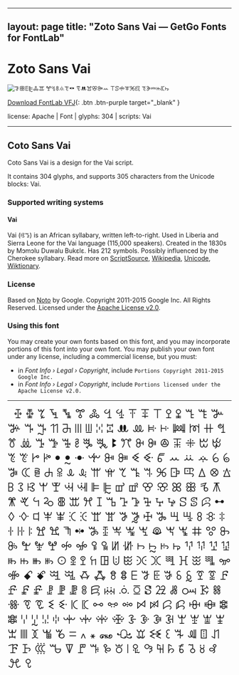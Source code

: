
---
layout: page
title: "Zoto Sans Vai — GetGo Fonts for FontLab"
---
# Zoto Sans Vai

![ꗌꕥꗍꕟꔆꕭ ꖡꔈꗚꗝꔴꖒ ꗦꔚꖏꕣꔼꕀ ꔋꕷꖢꕽꕑꗛ ꔳꘁꗮꖱꗫꖫ](images/zotosans-vai.svg)

[Download FontLab VFJ](https://downgit.github.io/#/home?url=https://github.com/fontlabcom/getgo-fonts/blob/main/getgo-fonts/apache/zotosans/zotosans-vai.ttf){: .btn .btn-purple target="_blank" }

license: Apache \| Font \| glyphs: 304 \| scripts: Vai

---


## Coto Sans Vai

Coto Sans Vai is a design for the Vai script.

It contains 304 glyphs, and supports 305 characters from the Unicode blocks: Vai.


### Supported writing systems


#### Vai

Vai (ꕙꔤ) is an African syllabary, written left-to-right. Used in Liberia and Sierra Leone for the Vai language (115,000 speakers). Created in the 1830s by Mɔmɔlu Duwalu Bukɛlɛ. Has 212 symbols. Possibly influenced by the Cherokee syllabary. Read more on [ScriptSource](https://scriptsource.org/scr/Vaii), [Wikipedia](https://en.wikipedia.org/wiki/ISO_15924:Vaii), [Unicode](https://www.unicode.org/versions/Unicode13.0.0/ch19.pdf#G18604), [Wiktionary](https://en.wiktionary.org/wiki/Category:Vai_script).


### License

Based on [Noto](https://github.com/notofonts) by Google. Copyright 2011-2015 Google Inc. All Rights Reserved. Licensed under the [Apache License v2.0](https://www.apache.org/licenses/LICENSE-2.0.txt).

### Using this font

You may create your own fonts based on this font, and you may incorporate portions of this font into your own font. You may publish your own font under any license, including a commercial license, but you must:

- in _Font Info › Legal › Copyright_, include `Portions Copyright 2011-2015 Google Inc.`
- in _Font Info › Legal › Copyright_, include `Portions licensed under the Apache License v2.0.`


---

<div style="font-family: Zoto Sans Vai; font-size: 2em;">
       ꔀ ꔁ ꔂ ꔃ ꔄ ꔅ ꔆ ꔇ ꔈ ꔉ ꔊ ꔋ ꔌ ꔍ ꔎ ꔏ ꔐ ꔑ ꔒ ꔓ ꔔ ꔕ ꔖ ꔗ ꔘ ꔙ ꔚ ꔛ ꔜ ꔝ ꔞ ꔟ ꔠ ꔡ ꔢ ꔣ ꔤ ꔥ ꔦ ꔧ ꔨ ꔩ ꔪ ꔫ ꔬ ꔭ ꔮ ꔯ ꔰ ꔱ ꔲ ꔳ ꔴ ꔵ ꔶ ꔷ ꔸ ꔹ ꔺ ꔻ ꔼ ꔽ ꔾ ꔿ ꕀ ꕁ ꕂ ꕃ ꕄ ꕅ ꕆ ꕇ ꕈ ꕉ ꕊ ꕋ ꕌ ꕍ ꕎ ꕏ ꕐ ꕑ ꕒ ꕓ ꕔ ꕕ ꕖ ꕗ ꕘ ꕙ ꕚ ꕛ ꕜ ꕝ ꕞ ꕟ ꕠ ꕡ ꕢ ꕣ ꕤ ꕥ ꕦ ꕧ ꕨ ꕩ ꕪ ꕫ ꕬ ꕭ ꕮ ꕯ ꕰ ꕱ ꕲ ꕳ ꕴ ꕵ ꕶ ꕷ ꕸ ꕹ ꕺ ꕻ ꕼ ꕽ ꕾ ꕿ ꖀ ꖁ ꖂ ꖃ ꖄ ꖅ ꖆ ꖇ ꖈ ꖉ ꖊ ꖋ ꖌ ꖍ ꖎ ꖏ ꖐ ꖑ ꖒ ꖓ ꖔ ꖕ ꖖ ꖗ ꖘ ꖙ ꖚ ꖛ ꖜ ꖝ ꖞ ꖟ ꖠ ꖡ ꖢ ꖣ ꖤ ꖥ ꖦ ꖧ ꖨ ꖩ ꖪ ꖫ ꖬ ꖭ ꖮ ꖯ ꖰ ꖱ ꖲ ꖳ ꖴ ꖵ ꖶ ꖷ ꖸ ꖹ ꖺ ꖻ ꖼ ꖽ ꖾ ꖿ ꗀ ꗁ ꗂ ꗃ ꗄ ꗅ ꗆ ꗇ ꗈ ꗉ ꗊ ꗋ ꗌ ꗍ ꗎ ꗏ ꗐ ꗑ ꗒ ꗓ ꗔ ꗕ ꗖ ꗗ ꗘ ꗙ ꗚ ꗛ ꗜ ꗝ ꗞ ꗟ ꗠ ꗡ ꗢ ꗣ ꗤ ꗥ ꗦ ꗧ ꗨ ꗩ ꗪ ꗫ ꗬ ꗭ ꗮ ꗯ ꗰ ꗱ ꗲ ꗳ ꗴ ꗵ ꗶ ꗷ ꗸ ꗹ ꗺ ꗻ ꗼ ꗽ ꗾ ꗿ ꘀ ꘁ ꘂ ꘃ ꘄ ꘅ ꘆ ꘇ ꘈ ꘉ ꘊ ꘋ ꘌ ꘍ ꘎ ꘏ ꘐ ꘑ ꘒ ꘓ ꘔ ꘕ ꘖ ꘗ ꘘ ꘙ ꘚ ꘛ ꘜ ꘝ ꘞ ꘟ ꘠ ꘡ ꘢ ꘣ ꘤ ꘥ ꘦ ꘧ ꘨ ꘩ ꘪ ꘫ ﻿
</div>

